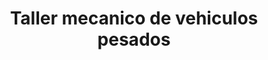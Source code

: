 ---
title: "Taller mecanico de vehiculos pesados"
url: /san-andres-cholula/taller-mecanico-de-vehiculos-pesados/
shop: Autowerkstatt
---